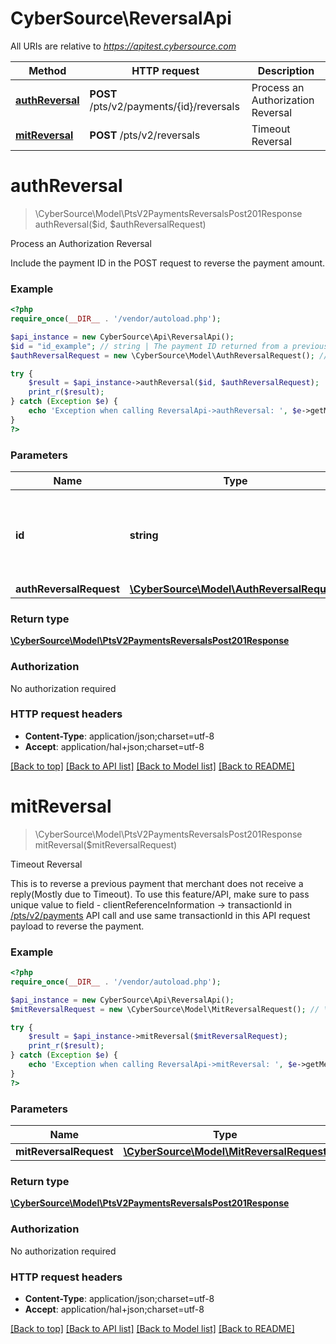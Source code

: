 # CyberSource\ReversalApi

All URIs are relative to *https://apitest.cybersource.com*

Method | HTTP request | Description
------------- | ------------- | -------------
[**authReversal**](ReversalApi.md#authReversal) | **POST** /pts/v2/payments/{id}/reversals | Process an Authorization Reversal
[**mitReversal**](ReversalApi.md#mitReversal) | **POST** /pts/v2/reversals | Timeout Reversal


# **authReversal**
> \CyberSource\Model\PtsV2PaymentsReversalsPost201Response authReversal($id, $authReversalRequest)

Process an Authorization Reversal

Include the payment ID in the POST request to reverse the payment amount.

### Example
```php
<?php
require_once(__DIR__ . '/vendor/autoload.php');

$api_instance = new CyberSource\Api\ReversalApi();
$id = "id_example"; // string | The payment ID returned from a previous payment request.
$authReversalRequest = new \CyberSource\Model\AuthReversalRequest(); // \CyberSource\Model\AuthReversalRequest | 

try {
    $result = $api_instance->authReversal($id, $authReversalRequest);
    print_r($result);
} catch (Exception $e) {
    echo 'Exception when calling ReversalApi->authReversal: ', $e->getMessage(), PHP_EOL;
}
?>
```

### Parameters

Name | Type | Description  | Notes
------------- | ------------- | ------------- | -------------
 **id** | **string**| The payment ID returned from a previous payment request. |
 **authReversalRequest** | [**\CyberSource\Model\AuthReversalRequest**](../Model/AuthReversalRequest.md)|  |

### Return type

[**\CyberSource\Model\PtsV2PaymentsReversalsPost201Response**](../Model/PtsV2PaymentsReversalsPost201Response.md)

### Authorization

No authorization required

### HTTP request headers

 - **Content-Type**: application/json;charset=utf-8
 - **Accept**: application/hal+json;charset=utf-8

[[Back to top]](#) [[Back to API list]](../../README.md#documentation-for-api-endpoints) [[Back to Model list]](../../README.md#documentation-for-models) [[Back to README]](../../README.md)

# **mitReversal**
> \CyberSource\Model\PtsV2PaymentsReversalsPost201Response mitReversal($mitReversalRequest)

Timeout Reversal

This is to reverse a previous payment that merchant does not receive a reply(Mostly due to Timeout). To use this feature/API, make sure to pass unique value to field - clientReferenceInformation -> transactionId in [/pts/v2/payments](https://developer.cybersource.com/api-reference-assets/index.html#payments_payments) API call and use same transactionId in this API request payload to reverse the payment.

### Example
```php
<?php
require_once(__DIR__ . '/vendor/autoload.php');

$api_instance = new CyberSource\Api\ReversalApi();
$mitReversalRequest = new \CyberSource\Model\MitReversalRequest(); // \CyberSource\Model\MitReversalRequest | 

try {
    $result = $api_instance->mitReversal($mitReversalRequest);
    print_r($result);
} catch (Exception $e) {
    echo 'Exception when calling ReversalApi->mitReversal: ', $e->getMessage(), PHP_EOL;
}
?>
```

### Parameters

Name | Type | Description  | Notes
------------- | ------------- | ------------- | -------------
 **mitReversalRequest** | [**\CyberSource\Model\MitReversalRequest**](../Model/MitReversalRequest.md)|  |

### Return type

[**\CyberSource\Model\PtsV2PaymentsReversalsPost201Response**](../Model/PtsV2PaymentsReversalsPost201Response.md)

### Authorization

No authorization required

### HTTP request headers

 - **Content-Type**: application/json;charset=utf-8
 - **Accept**: application/hal+json;charset=utf-8

[[Back to top]](#) [[Back to API list]](../../README.md#documentation-for-api-endpoints) [[Back to Model list]](../../README.md#documentation-for-models) [[Back to README]](../../README.md)

